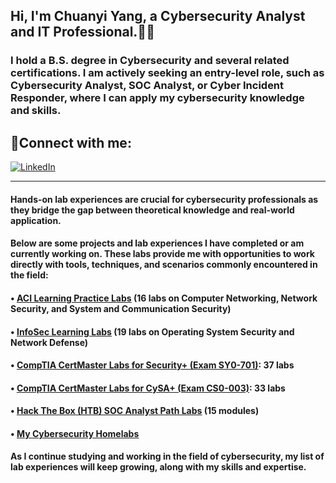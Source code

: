 ## Hi, I'm Chuanyi Yang, a Cybersecurity Analyst and IT Professional.👨‍💻 

### I hold a B.S. degree in Cybersecurity and several related certifications. I am actively seeking an entry-level role, such as Cybersecurity Analyst, SOC Analyst, or Cyber Incident Responder, where I can apply my cybersecurity knowledge and skills.
 
## 🤳Connect with me:
[![LinkedIn](https://img.shields.io/badge/LinkedIn-Profile-blue?style=flat&logo=linkedin)](https://www.linkedin.com/in/chuanyi-yang)

---

#### Hands-on lab experiences are crucial for cybersecurity professionals as they bridge the gap between theoretical knowledge and real-world application.

#### Below are some projects and lab experiences I have completed or am currently working on. These labs provide me with opportunities to work directly with tools, techniques, and scenarios commonly encountered in the field:

<h4>• <u><a href="https://github.com/cyyang75/aci-practice-labs" target="_blank">ACI Learning Practice Labs</a></u> (16 labs on Computer Networking, Network Security, and System and Communication Security)</h4>

<h4>• <u><a href="https://github.com/cyyang75/infosec-learning-labs" target="_blank">InfoSec Learning Labs</a></u> (19 labs on Operating System Security and Network Defense)</h4>

<h4>• <u><a href="https://github.com/cyyang75/comptia-certmaster-labs-for-security" target="_blank">CompTIA CertMaster Labs for Security+ (Exam SY0-701)</a></u>: 37 labs</h4>

<h4>• <u><a href="https://github.com/cyyang75/comptia-certmaster-labs-for-cysa" target="_blank">CompTIA CertMaster Labs for CySA+ (Exam CS0-003)</a></u>: 33 labs</h4>

<h4>• <u><a href="https://github.com/cyyang75/hackthebox-cdsa" target="_blank">Hack The Box (HTB) SOC Analyst Path Labs</a></u> (15 modules)</h4>

<h4>• <u><a href="https://github.com/cyyang75/my-homelabs" target="_blank">My Cybersecurity Homelabs</a></u></h4>

#### As I continue studying and working in the field of cybersecurity, my list of lab experiences will keep growing, along with my skills and expertise.
